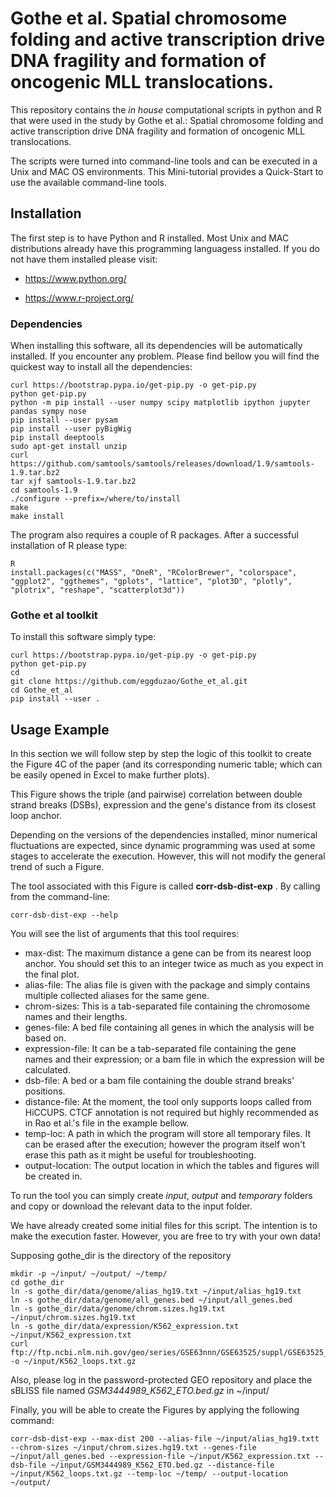 # **Gothe et al. Spatial chromosome folding and active transcription drive DNA fragility and formation of oncogenic MLL translocations.**

This repository contains the *in house* computational scripts in python and R that were used in the study by Gothe et al.:
Spatial chromosome folding and active transcription drive DNA fragility and formation of oncogenic MLL translocations.

The scripts were turned into command-line tools and can be executed in a Unix and MAC OS environments.
This Mini-tutorial provides a Quick-Start to use the available command-line tools.

## Installation

The first step is to have Python and R installed. Most Unix and MAC distributions already have this
programming languagess installed. If you do not have them installed please visit:

- https://www.python.org/

- https://www.r-project.org/

### Dependencies

When installing this software, all its dependencies will be automatically installed.
If you encounter any problem. Please find bellow you will find the quickest way to install all the dependencies:

```
curl https://bootstrap.pypa.io/get-pip.py -o get-pip.py
python get-pip.py
python -m pip install --user numpy scipy matplotlib ipython jupyter pandas sympy nose
pip install --user pysam
pip install --user pyBigWig
pip install deeptools
sudo apt-get install unzip
curl https://github.com/samtools/samtools/releases/download/1.9/samtools-1.9.tar.bz2
tar xjf samtools-1.9.tar.bz2
cd samtools-1.9
./configure --prefix=/where/to/install
make
make install
```

The program also requires a couple of R packages. After a successful installation of R please type:

```
R
install.packages(c("MASS", "OneR", "RColorBrewer", "colorspace", "ggplot2", "ggthemes", "gplots", "lattice", "plot3D", "plotly", "plotrix", "reshape", "scatterplot3d"))
```

### Gothe et al toolkit

To install this software simply type:

```
curl https://bootstrap.pypa.io/get-pip.py -o get-pip.py
python get-pip.py
cd
git clone https://github.com/eggduzao/Gothe_et_al.git
cd Gothe_et_al
pip install --user .
```

## Usage Example

In this section we will follow step by step the logic of this toolkit to
create the Figure 4C of the paper (and its corresponding numeric table; which can be easily
opened in Excel to make further plots).

This Figure shows the triple (and pairwise) correlation between double strand breaks (DSBs),
expression and the gene's distance from its closest loop anchor.

Depending on the versions of the dependencies installed,
minor numerical fluctuations are expected, since dynamic programming was used at some stages to
accelerate the execution. However, this will not modify the general trend of such a Figure.

The tool associated with this Figure is called **corr-dsb-dist-exp** . By calling from the command-line:

```
corr-dsb-dist-exp --help
```

You will see the list of arguments that this tool requires:

- max-dist: The maximum distance a gene can be from its nearest loop anchor. You should set this to an integer twice as much as you expect in the final plot.
- alias-file: The alias file is given with the package and simply contains multiple collected aliases for the same gene.
- chrom-sizes: This is a tab-separated file containing the chromosome names and their lengths.
- genes-file: A bed file containing all genes in which the analysis will be based on.
- expression-file: It can be a tab-separated file containing the gene names and their expression; or a bam file in which the expression will be calculated.
- dsb-file: A bed or a bam file containing the double strand breaks' positions.
- distance-file: At the moment, the tool only supports loops called from HiCCUPS. CTCF annotation is not required but highly recommended as in Rao et al.'s file in the example bellow.
- temp-loc: A path in which the program will store all temporary files. It can be erased after the execution; however the program itself won't erase this path as it might be useful for troubleshooting.
- output-location: The output location in which the tables and figures will be created in.

To run the tool you can simply create *input*, *output* and *temporary* folders and
copy or download the relevant data to the input folder.

We have already created some initial files for this script. The intention is to
make the execution faster. However, you are free to try with your own data!

Supposing gothe_dir is the directory of the repository

```
mkdir -p ~/input/ ~/output/ ~/temp/
cd gothe_dir
ln -s gothe_dir/data/genome/alias_hg19.txt ~/input/alias_hg19.txt
ln -s gothe_dir/data/genome/all_genes.bed ~/input/all_genes.bed
ln -s gothe_dir/data/genome/chrom.sizes.hg19.txt ~/input/chrom.sizes.hg19.txt
ln -s gothe_dir/data/expression/K562_expression.txt ~/input/K562_expression.txt
curl ftp://ftp.ncbi.nlm.nih.gov/geo/series/GSE63nnn/GSE63525/suppl/GSE63525_K562_HiCCUPS_looplist_with_motifs.txt.gz -o ~/input/K562_loops.txt.gz
```

Also, please log in the password-protected GEO repository and place the sBLISS file named *GSM3444989_K562_ETO.bed.gz* in ~/input/

Finally, you will be able to create the Figures by applying the following command:

```
corr-dsb-dist-exp --max-dist 200 --alias-file ~/input/alias_hg19.txtt --chrom-sizes ~/input/chrom.sizes.hg19.txt --genes-file ~/input/all_genes.bed --expression-file ~/input/K562_expression.txt --dsb-file ~/input/GSM3444989_K562_ETO.bed.gz --distance-file ~/input/K562_loops.txt.gz --temp-loc ~/temp/ --output-location ~/output/
```

